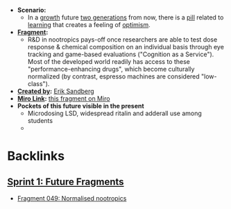 - **Scenario:** 
    - In a [growth](<growth.md>) future [two generations](<two generations.md>) from now, there is a [pill](<pill.md>) related to [learning](<learning.md>) that creates a feeling of [optimism](<optimism.md>).
- **[Fragment](<Fragment.md>):** 
    - R&D in nootropics pays-off once researchers are able to test dose response & chemical composition on an individual basis through eye tracking and game-based evaluations ("Cognition as a Service"). Most of the developed world readily has access to these "performance-enhancing drugs", which become culturally normalized (by contrast, espresso machines are considered "low-class").
- **[Created by](<Created by.md>):** [Erik Sandberg](<Erik Sandberg.md>)
- **[Miro Link](<Miro Link.md>):** [this fragment on Miro](https://miro.com/app/board/o9J_kpEmVVk=/?moveToWidget=3074457348849827977&cot=11)
- **Pockets of this future visible in the present**
    - Microdosing LSD, widespread ritalin and adderall use among students
    - 

# Backlinks
## [Sprint 1: Future Fragments](<Sprint 1: Future Fragments.md>)
- [Fragment 049: Normalised nootropics](<Fragment 049: Normalised nootropics.md>)

